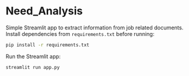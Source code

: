 # Need_Analysis

Simple Streamlit app to extract information from job related
documents. Install dependencies from `requirements.txt` before running:

```bash
pip install -r requirements.txt
```

Run the Streamlit app:

```bash
streamlit run app.py
```

